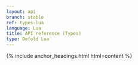 ```yaml
---
layout: api
branch: stable
ref: types-lua
language: Lua
title: API reference (Types)
type: Defold Lua
---
```

{% include anchor_headings.html html=content %}